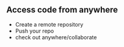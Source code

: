 ## Access code from anywhere

* Create a remote repository
* Push your repo
* check out anywhere/collaborate
